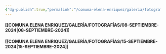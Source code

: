 ```yaml
---
{"dg-publish":true,"permalink":"/comuna-elena-enriquez/galeria/fotografias/galeria/","dgPassFrontmatter":true}
---
```


#### [[COMUNA ELENA ENRIQUEZ/GALERÍA/FOTOGRAFÍAS/08-SEPTIEMBRE-2024\|08-SEPTIEMBRE-2024]]
#### [[COMUNA ELENA ENRIQUEZ/GALERÍA/FOTOGRAFÍAS/15-SEPTIEMBRE-2024\|15-SEPTIEMBRE-2024]]

